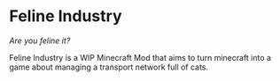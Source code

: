 # Feline Industry

_Are you feline it?_

Feline Industry is a WIP Minecraft Mod that aims to turn minecraft into a game about managing a transport network full of cats.
